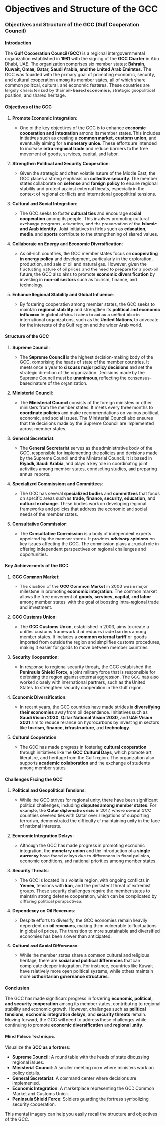 # Objectives and Structure of the GCC

### **Objectives and Structure of the GCC (Gulf Cooperation Council)**

#### **Introduction**
The **Gulf Cooperation Council (GCC)** is a regional intergovernmental organization established in **1981** with the signing of the **GCC Charter** in Abu Dhabi, UAE. The organization comprises six member states: **Bahrain, Kuwait, Oman, Qatar, Saudi Arabia, and the United Arab Emirates**. The GCC was founded with the primary goal of promoting economic, security, and cultural cooperation among its member states, all of which share common political, cultural, and economic features. These countries are largely characterized by their **oil-based economies**, strategic geopolitical position, and shared heritage.

#### **Objectives of the GCC**

1. **Promote Economic Integration**:
   - One of the key objectives of the GCC is to enhance **economic cooperation and integration** among its member states. This includes initiatives such as creating a **common market**, **customs union**, and eventually aiming for a **monetary union**. These efforts are intended to increase **intra-regional trade** and reduce barriers to the free movement of goods, services, capital, and labor.
   
2. **Strengthen Political and Security Cooperation**:
   - Given the strategic and often volatile nature of the Middle East, the GCC places a strong emphasis on **collective security**. The member states collaborate on **defense** and **foreign policy** to ensure regional stability and protect against external threats, especially in the context of regional conflicts and international geopolitical tensions.
   
3. **Cultural and Social Integration**:
   - The GCC seeks to foster **cultural ties** and encourage **social cooperation** among its people. This involves promoting cultural exchange programs, education, and the preservation of the **Islamic and Arab identity**. Joint initiatives in fields such as **education**, **media**, and **sports** contribute to the strengthening of shared values.
   
4. **Collaborate on Energy and Economic Diversification**:
   - As oil-rich countries, the GCC member states focus on **cooperating in energy policy** and development, particularly in the exploration, production, and sale of oil and natural gas. However, given the fluctuating nature of oil prices and the need to prepare for a post-oil future, the GCC also aims to promote **economic diversification** by investing in **non-oil sectors** such as tourism, finance, and technology.
   
5. **Enhance Regional Stability and Global Influence**:
   - By fostering cooperation among member states, the GCC seeks to maintain **regional stability** and strengthen its **political and economic influence** in global affairs. It aims to act as a unified bloc in international organizations, such as the **United Nations**, to advocate for the interests of the Gulf region and the wider Arab world.

#### **Structure of the GCC**

1. **Supreme Council**:
   - The **Supreme Council** is the highest decision-making body of the GCC, comprising the heads of state of the member countries. It meets once a year to **discuss major policy decisions** and set the strategic direction of the organization. Decisions made by the Supreme Council must be **unanimous**, reflecting the consensus-based nature of the organization.

2. **Ministerial Council**:
   - The **Ministerial Council** consists of the foreign ministers or other ministers from the member states. It meets every three months to **coordinate policies** and make recommendations on various political, economic, and social issues. The Ministerial Council also ensures that the decisions made by the Supreme Council are implemented across member states.

3. **General Secretariat**:
   - The **General Secretariat** serves as the administrative body of the GCC, responsible for implementing the policies and decisions made by the Supreme Council and the Ministerial Council. It is based in **Riyadh, Saudi Arabia**, and plays a key role in coordinating joint activities among member states, conducting studies, and preparing annual reports.

4. **Specialized Commissions and Committees**:
   - The GCC has several **specialized bodies** and **committees** that focus on specific areas such as **trade, finance, security, education**, and **cultural exchange**. These bodies work on developing regional frameworks and policies that address the economic and social needs of the member states.

5. **Consultative Commission**:
   - The **Consultative Commission** is a body of independent experts appointed by the member states. It provides **advisory opinions** on key issues affecting the GCC. The commission plays a crucial role in offering independent perspectives on regional challenges and opportunities.

#### **Key Achievements of the GCC**

1. **GCC Common Market**:
   - The creation of the **GCC Common Market** in 2008 was a major milestone in promoting **economic integration**. The common market allows the free movement of **goods, services, capital, and labor** among member states, with the goal of boosting intra-regional trade and investment.

2. **GCC Customs Union**:
   - The **GCC Customs Union**, established in 2003, aims to create a unified customs framework that reduces trade barriers among member states. It includes a **common external tariff** on goods imported from outside the region and simplifies customs procedures, making it easier for goods to move between member countries.

3. **Security Cooperation**:
   - In response to regional security threats, the GCC established the **Peninsula Shield Force**, a joint military force that is responsible for defending the region against external aggression. The GCC has also worked closely with international partners, such as the United States, to strengthen security cooperation in the Gulf region.

4. **Economic Diversification**:
   - In recent years, the GCC countries have made strides in **diversifying their economies** away from oil dependence. Initiatives such as **Saudi Vision 2030**, **Qatar National Vision 2030**, and **UAE Vision 2021** aim to reduce reliance on hydrocarbons by investing in sectors like **tourism, finance, infrastructure**, and **technology**.

5. **Cultural Cooperation**:
   - The GCC has made progress in fostering **cultural cooperation** through initiatives like the **GCC Cultural Days**, which promote art, literature, and heritage from the Gulf region. The organization also supports **academic collaboration** and the exchange of students among member states.

#### **Challenges Facing the GCC**

1. **Political and Geopolitical Tensions**:
   - While the GCC strives for regional unity, there have been significant political challenges, including **disputes among member states**. For example, the **Qatar diplomatic crisis** in 2017, where several GCC countries severed ties with Qatar over allegations of supporting terrorism, demonstrated the difficulty of maintaining unity in the face of national interests.

2. **Economic Integration Delays**:
   - Although the GCC has made progress in promoting economic integration, the **monetary union** and the introduction of a **single currency** have faced delays due to differences in fiscal policies, economic conditions, and national priorities among member states.

3. **Security Threats**:
   - The GCC is located in a volatile region, with ongoing conflicts in **Yemen**, tensions with **Iran**, and the persistent threat of extremist groups. These security challenges require the member states to maintain strong defense cooperation, which can be complicated by differing political perspectives.

4. **Dependency on Oil Revenues**:
   - Despite efforts to diversify, the GCC economies remain heavily dependent on **oil revenues**, making them vulnerable to fluctuations in global oil prices. The transition to more sustainable and diversified economies has been slower than anticipated.

5. **Cultural and Social Differences**:
   - While the member states share a common cultural and religious heritage, there are **social and political differences** that can complicate deeper integration. For instance, countries like Kuwait have relatively more open political systems, while others maintain more **authoritarian governance structures**.

#### **Conclusion**
The GCC has made significant progress in fostering **economic, political, and security cooperation** among its member states, contributing to regional stability and economic growth. However, challenges such as **political tensions**, **economic integration delays**, and **security threats** remain. Moving forward, the GCC will need to address these challenges while continuing to promote **economic diversification** and **regional unity**. 

#### **Mind Palace Technique**:
Visualize the **GCC as a fortress**:
- **Supreme Council**: A round table with the heads of state discussing regional issues.
- **Ministerial Council**: A smaller meeting room where ministers work on policy details.
- **General Secretariat**: A command center where decisions are implemented.
- **Economic Integration**: A marketplace representing the GCC Common Market and Customs Union.
- **Peninsula Shield Force**: Soldiers guarding the fortress symbolizing security cooperation.

This mental imagery can help you easily recall the structure and objectives of the GCC.